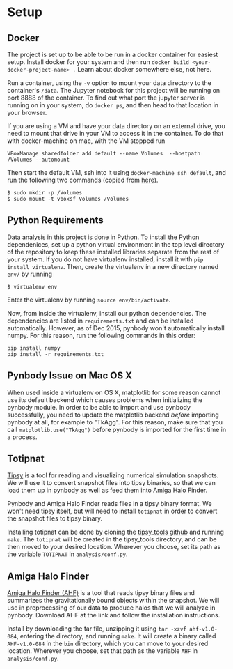 Setup
=====

Docker
------

The project is set up to be able to be run in a docker container for easiest setup. Install docker for your system and then run `docker build <your-docker-project-name> .` Learn about docker somewhere else, not here.

Run a container, using the `-v` option to mount your data directory to the container's `/data`.
 The Jupyter notebook for this project will be running on port 8888 of the container. To find out what port the jupyter server is running on in your system, do `docker ps`, and then head to that location in your browser.

If you are using a VM and have your data directory on an external drive, you need to mount that drive in your VM to access it in the container. To do that with docker-machine on mac, with the VM stopped run

`VBoxManage sharedfolder add default --name Volumes  --hostpath /Volumes --automount`

Then start the default VM, ssh into it using `docker-machine ssh default`, and run the following two commands (copied from [here](https://github.com/aaronbbrown/docker_home/blob/master/dm_run#L62)).

```
$ sudo mkdir -p /Volumes
$ sudo mount -t vboxsf Volumes /Volumes
```

Python Requirements
-------------------

Data analysis in this project is done in Python. To install the Python dependenices, set up a python virtual environment in the top level directory of the repository to keep these installed libraries separate from the rest of your system. If you do not have virtualenv installed, install it with `pip install virtualenv`. Then, create the virtualenv in a new directory named `env/` by running

```
$ virtualenv env
```

Enter the virtualenv by running `source env/bin/activate`.

Now, from inside the virtualenv, install our python dependencies. The dependencies are listed in `requirements.txt` and can be installed automatically. However, as of Dec 2015, pynbody won't automatically install numpy. For this reason, run the following commands in this order:

```
pip install numpy
pip install -r requirements.txt
```

Pynbody Issue on Mac OS X
-------------------------

When used inside a virtualenv on OS X, matplotlib for some reason cannot use its default backend which causes problems when initializing the pynbody module. In order to be able to import and use pynbody successfully, you need to update the matplotlib backend _before_ importing pynbody at all, for example to "TkAgg". For this reason, make sure that you call `matplotlib.use("TkAgg")` before pynbody is imported for the first time in a process.


Totipnat
--------

[Tipsy](http://www-hpcc.astro.washington.edu/tools/tipsy/tipsy.html) is a tool for reading and visualizing numerical simulation snapshots. We will use it to convert snapshot files into tipsy binaries, so that we can load them up in pynbody as well as feed them into Amiga Halo Finder.

Pynbody and Amiga Halo Finder reads files in a tipsy binary format. We won't need tipsy itself, but will need to install `totipnat` in order to convert the snapshot files to tipsy binary.

Installing totipnat can be done by cloning the [tipsy_tools github](https://github.com/N-BodyShop/tipsy_tools) and running `make`. The `totipnat` will be created in the tipsy_tools directory, and can be then moved to your desired location. Wherever you choose, set its path as the variable `TOTIPNAT` in `analysis/conf.py`.


Amiga Halo Finder
-----------------

[Amiga Halo Finder (AHF)](http://popia.ft.uam.es/AHF/Download.html) is a tool that reads tipsy binary files and summarizes the gravitationally bound objects within the snapshot. We will use in preprocessing of our data to produce halos that we will analyze in pynbody. Download AHF at the link and follow the installation instructions.

Install by downloading the tar file, unzipping it using `tar -xzvf ahf-v1.0-084`, entering the directory, and running `make`. It will create a binary called `AHF-v1.0-084` in the `bin` directory, which you can move to your desired location. Wherever you choose, set that path as the variable `AHF` in `analysis/conf.py`.
